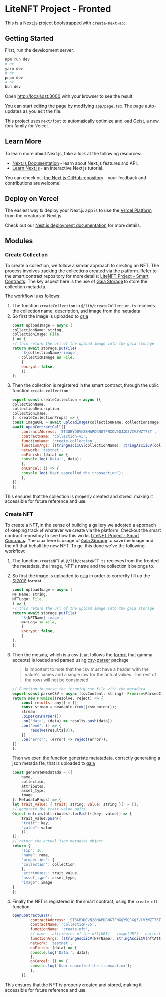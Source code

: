 # LiteNFT Project - Fronted

This is a [Next.js](https://nextjs.org) project bootstrapped with [`create-next-app`](https://nextjs.org/docs/app/api-reference/cli/create-next-app).

## Getting Started

First, run the development server:

```bash
npm run dev
# or
yarn dev
# or
pnpm dev
# or
bun dev
```

Open [http://localhost:3000](http://localhost:3000) with your browser to see the result.

You can start editing the page by modifying `app/page.tsx`. The page auto-updates as you edit the file.

This project uses [`next/font`](https://nextjs.org/docs/app/building-your-application/optimizing/fonts) to automatically optimize and load [Geist](https://vercel.com/font), a new font family for Vercel.

## Learn More

To learn more about Next.js, take a look at the following resources:

- [Next.js Documentation](https://nextjs.org/docs) - learn about Next.js features and API.
- [Learn Next.js](https://nextjs.org/learn) - an interactive Next.js tutorial.

You can check out [the Next.js GitHub repository](https://github.com/vercel/next.js) - your feedback and contributions are welcome!

## Deploy on Vercel

The easiest way to deploy your Next.js app is to use the [Vercel Platform](https://vercel.com/new?utm_medium=default-template&filter=next.js&utm_source=create-next-app&utm_campaign=create-next-app-readme) from the creators of Next.js.

Check out our [Next.js deployment documentation](https://nextjs.org/docs/app/building-your-application/deploying) for more details.


## Modules

### Create Collection

To create a collection, we follow a similar approach to creating an NFT. The process involves tracking the collections created via the platform. Refer to the smart contract repository for more details: [LiteNFT Project - Smart Contracts](https://github.com/stacks-training/lite-nft-collection). The key aspect here is the use of [Gaia Storage](https://docs.stacks.co/concepts/gaia) to store the collection metadata.

The workflow is as follows:
1. The function `createCollection` in `@/lib/createCollection.ts` receives the collection name, description, and image from the metadata
2. So first the image is uploaded to [gaia](https://docs.stacks.co/concepts/gaia)
    ```js
    const uploadImage = async (
    collectionName: string,
    collectionImage: File,
    ) => {
    // this return the url of the upload image into the gaia storage
    return await storage.putFile(
        `${collectionName}-image`,
        collectionImage as File,
        {
        encrypt: false,
        });
    };
    ```
3. Then the collection is registered in the smart contract, through the ublic function `create-collection`
    ```js
    export const createCollection = async ({
    collectionName,
    collectionDescription,
    collectionImage,
    }: createCollectionProps) => {
    const imageURL = await uploadImage(collectionName, collectionImage as File);
    await openContractCall({
        contractAddress: 'ST3GBYD0VN28MAPDGNGTFNXQV5QJXQ3VCV3WZT75T',
        contractName: 'collection-v5',
        functionName: 'create-collection',
        functionArgs: [stringAsciiCV(collectionName), stringAsciiCV(collectionDescription), stringAsciiCV(imageURL)],
        network: 'testnet',
        onFinish: (data) => {
        console.log('Data:', data);
        },
        onCancel: () => {
        console.log('User cancelled the transaction');
        },
    });
    };
    ```

This ensures that the collection is properly created and stored, making it accessible for future reference and use.
    
### Create NFT

To create a NFT, in the sense of building a gallery we adopted a approach of keeping track of whatever we create via the platform. Checkout the smart contract repository to see how this works [LiteNFT Project - Smart Contracts](https://github.com/stacks-training/lite-nft-collection). The crux here is usage of [Gaia Storage](https://docs.stacks.co/concepts/gaia) to save the image and the nft that behalf the new NFT. 
To get this done we've the following workflow:
1. The function `createNFT` at `@/lib/createNFT.ts` recieves from the fronted the metadata, the image, NFT's name and the collection it belongs to. 

2. So first the image is uploaded to [gaia](https://docs.stacks.co/concepts/gaia) in order to correctly fill up the [SIP016](https://github.com/stacksgov/sips/blob/main/sips/sip-016/sip-016-token-metadata.md) format
    ```js
    const uploadImage = async (
    NFTName: string,
    NFTLogo: File,
    ) => {
    // this return the url of the upload image into the gaia storage
    return await storage.putFile(
        `${NFTName}-image`,
        NFTLogo as File,
        {
        encrypt: false,
        }
    );
    };
    ```     
3. Then the metada, which is a csv (that follows the [format](https://support.gamma.io/hc/en-us/articles/6011142909971-What-is-the-correct-format-for-Stacks-NFT-metadata-CSV-files) that gamma accepts) is loaded and parsed using [csv-parser](https://www.npmjs.com/package/csv-parser) package
    >Is important to note that the csv must have a header with the value's names and a single row for the actual values. The rest of the rows will not be considered
    ```js
    // Function to parse the incoming csv file with the metadata
    export const parseCSV = async (csvContent: string): Promise<ParsedCSVRecord> => {
    return new Promise((resolve, reject) => {
        const results: any[] = [];
        const stream = Readable.from([csvContent]);
        stream
        .pipe(csvParser())
        .on('data', (data) => results.push(data))
        .on('end', () => {
            resolve(results[0]);
        })
        .on('error', (error) => reject(error));
    });
    };
    ```
    Then we exert the function genertate metatadata, correctly generating a json metada file, that is uploaded to [gaia](https://docs.stacks.co/concepts/gaia)
    ```js
    const generateMedatada = ({
        name,
        collection,
        attributes,
        asset_type,
        image
    }: MetadataProps) => {
    let trait_value: { trait: string; value: string }[] = [];
    // generate the trait-value pairs
    Object.entries(attributes).forEach(([key, value]) => {
        trait_value.push({
        "trait": key,
        "value": value
        });
    });
    // return the actual json metadata object
    return {
        "sip": 16,
        "name": name,
        "properties": {
        "collection": collection
        },
        "attributes": trait_value,
        "asset_type": asset_type,
        "image": image
    }
    };
    ```

4. Finally the NFT is registered in the smart contract, using the `create-nft` function.
    ```js
    openContractCall({
            contractAddress: 'ST3GBYD0VN28MAPDGNGTFNXQV5QJXQ3VCV3WZT75T',
            contractName: 'collection-v5',
            functionName: 'create-nft',
            // name - attributes of the nft[URI] - image[URI] - collection-id
            functionArgs: [stringAsciiCV(NFTName), stringAsciiCV(nftAttrURL), stringAsciiCV(nftLogoURL), uintCV(collectionId)],
            network: 'testnet',
            onFinish: (data) => {
            console.log('Data:', data);
            },
            onCancel: () => {
            console.log('User cancelled the transaction');
            },
        });
    ```

This ensures that the NFT is properly created and stored, making it accessible for future reference and use.
